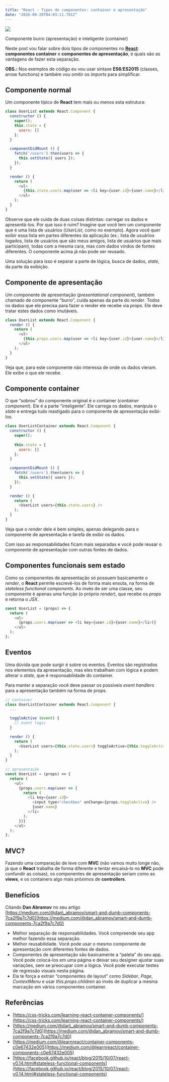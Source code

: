 ```yaml
---
title: "React - Tipos de componentes: container e apresentação"
date: "2016-09-28T04:03:11.701Z"
---
```

![](/1_wNMqBhaxEq0I2Q720yUcXw.jpeg)

Componente burro (apresentação) e inteligente (container)

Neste post vou falar sobre dois tipos de componentes no [**React**](https://facebook.github.io/react/): **componentes container** e **componentes de apresentação**, e quais são as vantagens de fazer esta separação.

**OBS.:** Nos exemplos de código eu vou usar sintaxe **ES6**/**ES2015** (classes, arrow functions) e também vou omitir os _imports_ para simplificar.

## Componente normal

Um componente típico de **React** tem mais ou menos esta estrutura:

```js
class UserList extends React.Component {
  constructor () {
    super();
    this.state = {
      users: []
    };
  }

  componentDidMount () {
    fetch('/users').then(users => {
      this.setState({ users });
    });
  }

  render () {
    return (
      <ul>
        {this.state.users.map(user => <li key={user.id}>{user.name}</li>)}
      </ul>
    );
  }
}
```

Observe que ele cuida de duas coisas distintas: carregar os dados e apresentá-los. Por que isso é ruim? Imagine que você tem um componente que é uma lista de usuários (_UserList_, como no exemplo). Agora você quer exibir essa lista em partes diferentes da aplicação (ex.: lista de usuários logados, lista de usuários que são meus amigos, lista de usuários que mais participam), todas com a mesma cara, mas com dados vindos de fontes diferentes. O componente acima já não pode ser reusado.

Uma solução para isso é separar a parte de lógica, busca de dados, _state_, da parte da exibição.

## Componente de apresentação

Um componente de apresentação (_presentational component_), também chamado de componente “burro”, cuida apenas da parte do _render_. Todos os dados que ele precisa para fazer o render ele recebe via _props_. Ele deve tratar estes dados como imutáveis.

```js
class UserList extends React.Component {
  render () {
    return (
      <ul>
        {this.props.users.map(user => <li key={user.id}>{user.name}</li>)}
      </ul>
    );
  }
}
```

Veja que, para este componente não interessa de onde os dados vieram. Ele exibe o que ele recebe.

## Componente container

O que “sobrou” do componente original é o container (_container component_). Ele é a parte “inteligente”. Ele carrega os dados, manipula o _state_ e entrega tudo mastigado para o componente de apresentação exibí-los.

```js
class UserListContainer extends React.Component {
  constructor () {
    super();
    
    this.state = {
      users: []
    };
  }

  componentDidMount () {
    fetch('/users').then(users => {
      this.setState({ users });
    });
  }

  render () {
    return (
      <UserList users={this.state.users} />
    );
  }
}
```

Veja que o _render_ dele é bem simples, apenas delegando para o componente de apresentação e tarefa de exibir os dados.

Com isso as responsabilidades ficam mais separadas e você pode reusar o componente de apresentação com outras fontes de dados.

## Componentes funcionais sem estado

Como os componentes de apresentação só possuem basicamente o _render_, o **React** permite escrevê-los de forma mais enxuta, na forma de _stateless functional components_. Ao invés de ser uma classe, seu componente é apenas uma função (o próprio _render_), que recebe os _props_ e retorna o _JSX_.

```js
const UserList = (props) => {
  return (
    <ul>
      {props.users.map(user => <li key={user.id}>{user.name}</li>)}
    </ul>
  );
};
```

## Eventos

Uma dúvida que pode surgir é sobre os eventos. Eventos são registrados nos elementos da apresentação, mas eles trabalham com lógica e podem alterar o _state_, que é responsabilidade do container.

Para manter a separação você deve passar os possíveis _event handlers_ para a apresentação também na forma de props.

```js
// container
class UserListContainer extends React.Component {
  ...

  toggleActive (event) {
    // event logic
  }

  render () {
    return (
      <UserList users={this.state.users} toggleActive={this.toggleActive} />
    );
  }
}
```

```js
// apresentação
const UserList = (props) => {
  return (
    <ul>
      {props.users.map(user => {
        return (
          <li key={user.id}>
            <input type="checkbox" onChange={props.toggleActive} />
            {user.name}
          </li>
        );
      })}
    </ul>
  );
};
```

## MVC?

Fazendo uma comparação de leve com **MVC** (não vamos muito longe não, já que o **React** trabalha de forma diferente e tentar encaixá-lo no **MVC** pode confundir as coisas), os componentes de apresentação seriam como as **views**, e os containers algo mais próximos de **controllers**.

## Benefícios

Citando **Dan Abramov** no seu artigo [https://medium.com/@dan\_abramov/smart-and-dumb-components-7ca2f9a7c7d0](https://medium.com/@dan_abramov/smart-and-dumb-components-7ca2f9a7c7d0)

*   Melhor separação de responsabilidades. Você compreende seu app melhor fazendo essa separação.
*   Melhor reusabilidade. Você pode usar o mesmo componente de apresentação com diferentes fontes de dados.
*   Componentes de apresentação são basicamente a “paleta” do seu app. Você pode colocá-los em uma página e deixar seu designer ajustar suas variações, sem se preocupar com a lógica. Você pode executar testes de regressão visuais nesta página.
*   Ela te força a extrair “componentes de layout” como _Sidebar_, _Page_, _ContextMenu_ e usar _this.props.children_ ao invés de duplicar a mesma marcação em vários componentes container.

## Referências

*   [https://css-tricks.com/learning-react-container-components/](https://css-tricks.com/learning-react-container-components/)
*   [https://medium.com/@dan\_abramov/smart-and-dumb-components-7ca2f9a7c7d0](https://medium.com/@dan_abramov/smart-and-dumb-components-7ca2f9a7c7d0)
*   [https://medium.com/@learnreact/container-components-c0e67432e005](https://medium.com/@learnreact/container-components-c0e67432e005)
*   [https://facebook.github.io/react/blog/2015/10/07/react-v0.14.html#stateless-functional-components](https://facebook.github.io/react/blog/2015/10/07/react-v0.14.html#stateless-functional-components)